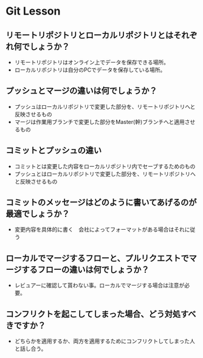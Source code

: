 # Git Lesson

## リモートリポジトリとローカルリポジトリとはそれぞれ何でしょうか？
- リモートリポジトリはオンライン上でデータを保存できる場所。
- ローカルリポジトリは自分のPCでデータを保存している場所。


## プッシュとマージの違いは何でしょうか？
- プッシュはローカルリポジトリで変更した部分を、リモートリポジトリへと反映させるもの
- マージは作業用ブランチで変更した部分をMaster(幹)ブランチへと適用させるもの


## コミットとプッシュの違い
- コミットとは変更した内容をローカルリポジトリ内でセーブするためのもの
- プッシュとはローカルリポジトリで変更した部分を、リモートリポジトリへと反映させるもの


## コミットのメッセージはどのように書いてあげるのが最適でしょうか？
- 変更内容を具体的に書く　会社によってフォーマットがある場合はそれに従う


## ローカルでマージするフローと、プルリクエストでマージするフローの違いは何でしょうか？
- レビュアーに確認して貰わない事。ローカルでマージする場合は注意が必要。


## コンフリクトを起こしてしまった場合、どう対処すべきですか？
- どちらかを適用するか、両方を適用するためにコンフリクトしてしまった人と話し合う。